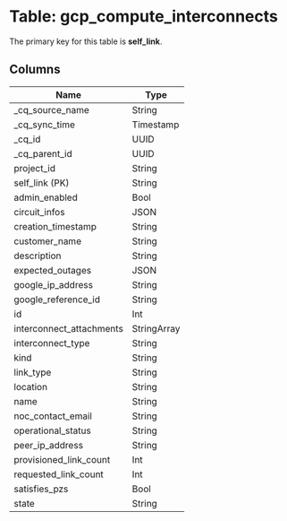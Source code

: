 # Table: gcp_compute_interconnects



The primary key for this table is **self_link**.



## Columns
| Name          | Type          |
| ------------- | ------------- |
|_cq_source_name|String|
|_cq_sync_time|Timestamp|
|_cq_id|UUID|
|_cq_parent_id|UUID|
|project_id|String|
|self_link (PK)|String|
|admin_enabled|Bool|
|circuit_infos|JSON|
|creation_timestamp|String|
|customer_name|String|
|description|String|
|expected_outages|JSON|
|google_ip_address|String|
|google_reference_id|String|
|id|Int|
|interconnect_attachments|StringArray|
|interconnect_type|String|
|kind|String|
|link_type|String|
|location|String|
|name|String|
|noc_contact_email|String|
|operational_status|String|
|peer_ip_address|String|
|provisioned_link_count|Int|
|requested_link_count|Int|
|satisfies_pzs|Bool|
|state|String|